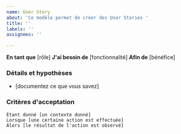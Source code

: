 ```yaml
---
name: User Story
about: 'Ce modèle permet de créer des User Stories '
title: ''
labels: ''
assignees: ''

---
```


**En tant que** [rôle]
**J'ai besoin de** [fonctionnalité]
**Afin de** [bénéfice]

### Détails et hypothèses
* [documentez ce que vous savez]

### Critères d'acceptation
```gherkin
Étant donné [un contexte donné]  
Lorsque [une certaine action est effectuée]  
Alors [le résultat de l'action est observé]  
```
